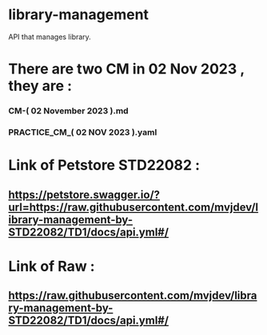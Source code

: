 # library-management
API that manages library.

# There are two CM in 02 Nov 2023 , they are :
### CM-( 02 November 2023 ).md
### PRACTICE_CM_( 02 NOV 2023 ).yaml

# Link of Petstore STD22082 :

## https://petstore.swagger.io/?url=https://raw.githubusercontent.com/mvjdev/library-management-by-STD22082/TD1/docs/api.yml#/

# Link of Raw :

## https://raw.githubusercontent.com/mvjdev/library-management-by-STD22082/TD1/docs/api.yml#/
